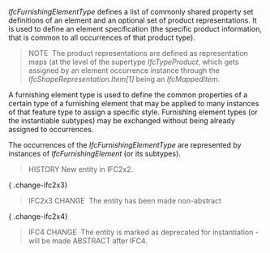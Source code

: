 ﻿_IfcFurnishingElementType_ defines a list of commonly shared property set definitions of an element and an optional set of product representations. It is used to define an element specification (the specific product information, that is common to all occurrences of that product type).

> NOTE&nbsp; The product representations are defined as representation maps (at the level of the supertype _IfcTypeProduct_, which gets assigned by an element occurrence instance through the _IfcShapeRepresentation.Item[1]_ being an _IfcMappedItem_.

A furnishing element type is used to define the common properties of a certain type of a furnishing element that may be applied to many instances of that feature type to assign a specific style. Furnishing element types (or the instantiable subtypes) may be exchanged without being already assigned to occurrences.

The occurrences of the _IfcFurnishingElementType_ are represented by instances of _IfcFurnishingElement_ (or its subtypes).

> HISTORY New entity in IFC2x2.

{ .change-ifc2x3}
> IFC2x3 CHANGE&nbsp; The entity has been made non-abstract

{ .change-ifc2x4}
> IFC4 CHANGE&nbsp; The entity is marked as deprecated for instantiation - will be made ABSTRACT after IFC4.